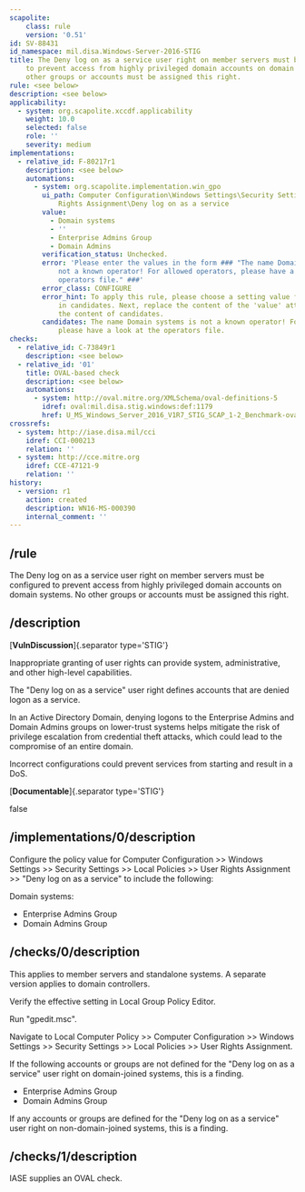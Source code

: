 ```yaml
---
scapolite:
    class: rule
    version: '0.51'
id: SV-88431
id_namespace: mil.disa.Windows-Server-2016-STIG
title: The Deny log on as a service user right on member servers must be configured
    to prevent access from highly privileged domain accounts on domain systems. No
    other groups or accounts must be assigned this right.
rule: <see below>
description: <see below>
applicability:
  - system: org.scapolite.xccdf.applicability
    weight: 10.0
    selected: false
    role: ''
    severity: medium
implementations:
  - relative_id: F-80217r1
    description: <see below>
    automations:
      - system: org.scapolite.implementation.win_gpo
        ui_path: Computer Configuration\Windows Settings\Security Settings\Local Policies\User
            Rights Assignment\Deny log on as a service
        value:
          - Domain systems
          - ''
          - Enterprise Admins Group
          - Domain Admins
        verification_status: Unchecked.
        error: 'Please enter the values in the form ### "The name Domain systems is
            not a known operator! For allowed operators, please have a look at the
            operators file." ###'
        error_class: CONFIGURE
        error_hint: To apply this rule, please choose a setting value for each sub-setting
            in candidates. Next, replace the content of the 'value' attribute with
            the content of candidates.
        candidates: The name Domain systems is not a known operator! For allowed operators,
            please have a look at the operators file.
checks:
  - relative_id: C-73849r1
    description: <see below>
  - relative_id: '01'
    title: OVAL-based check
    description: <see below>
    automations:
      - system: http://oval.mitre.org/XMLSchema/oval-definitions-5
        idref: oval:mil.disa.stig.windows:def:1179
        href: U_MS_Windows_Server_2016_V1R7_STIG_SCAP_1-2_Benchmark-oval.xml
crossrefs:
  - system: http://iase.disa.mil/cci
    idref: CCI-000213
    relation: ''
  - system: http://cce.mitre.org
    idref: CCE-47121-9
    relation: ''
history:
  - version: r1
    action: created
    description: WN16-MS-000390
    internal_comment: ''
---
```



## /rule

The Deny log on as a service user right on member servers must be configured to prevent access from highly privileged domain accounts on domain systems. No other groups or accounts must be assigned this right.

## /description

[**VulnDiscussion**]{.separator type='STIG'}

Inappropriate granting of user rights can provide system, administrative, and other high-level capabilities.

The "Deny log on as a service" user right defines accounts that are denied logon as a service.

In an Active Directory Domain, denying logons to the Enterprise Admins and Domain Admins groups on lower-trust systems helps mitigate the risk of privilege escalation from credential theft attacks, which could lead to the compromise of an entire domain.

Incorrect configurations could prevent services from starting and result in a DoS.

[**Documentable**]{.separator type='STIG'}

false

## /implementations/0/description

Configure the policy value for Computer Configuration >> Windows Settings >> Security Settings >> Local Policies >> User Rights Assignment >> "Deny log on as a service" to include the following:

Domain systems:
- Enterprise Admins Group
- Domain Admins Group

## /checks/0/description

This applies to member servers and standalone systems. A separate version applies to domain controllers.

Verify the effective setting in Local Group Policy Editor.

Run "gpedit.msc".

Navigate to Local Computer Policy >> Computer Configuration >> Windows Settings >> Security Settings >> Local Policies >> User Rights Assignment.

If the following accounts or groups are not defined for the "Deny log on as a service" user right on domain-joined systems, this is a finding.

- Enterprise Admins Group
- Domain Admins Group

If any accounts or groups are defined for the "Deny log on as a service" user right on non-domain-joined systems, this is a finding.

## /checks/1/description

IASE supplies an OVAL check.
